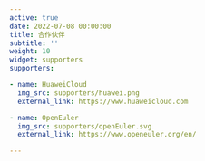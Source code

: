 ```yaml
---
active: true
date: 2022-07-08 00:00:00
title: 合作伙伴
subtitle: ''
weight: 10
widget: supporters
supporters:

- name: HuaweiCloud
  img_src: supporters/huawei.png
  external_link: https://www.huaweicloud.com

- name: OpenEuler
  img_src: supporters/openEuler.svg
  external_link: https://www.openeuler.org/en/

---
```

